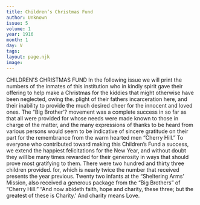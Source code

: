 ```yaml
---
title: Children’s Christmas Fund
author: Unknown
issue: 5
volume: 1
year: 1916
month: 1
day: V
tags:
layout: page.njk
image:
---
```

CHILDREN'S CHRISTMAS FUND    In the following issue we will print the numbers of the inmates of this institution who in kindly spirit gave their offering to help make a Christmas for the kiddies that might otherwise have been neglected, owing the. plight of their fathers incarceration here, and their inability to provide the much desired cheer for the innocent and loved ones. The “Big Brother’? movement was a complete success in so far as that all were provided for whose needs were made known to those in charge of the matter, and the many expressions of thanks to be heard from various persons would seem to be indicative of sincere gratitude on their part for the remembrance from the warm hearted men “Cherry Hill.” To everyone who contributed toward making this Children’s Fund a success, we extend the happiest felicitations for the New Year, and without doubt they will be many times rewarded for their generosity in ways that should prove most gratifying to them.       There were two hundred and thirty three children provided. for, which is nearly twice the number that received presents the year previous. Twenty two infants at the “Sheltering Arms’ Mission, also received a generous package from the “Big Brothers” of “Cherry Hill.” “And now abideth faith, hope and charity, these three; but the greatest of these is Charity.’ And charity means Love. 
